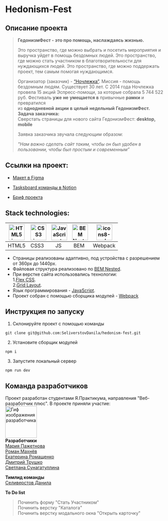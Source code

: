 # Hedonism-Fest

## Описание проекта
>**ГедонизмФест - это про помощь, наслаждаясь жизнью.**
>
> Это пространство, где можно выбрать и посетить мероприятия и выручка уйдет в помощь бездомных людей. 
> Это пространство, где можно стать участником в благотворительности для нуждающихся людей. 
> Это пространство, где можно поддержать проект, тем самым помогая нуждающимся.
>
> Организатор (заказчик) - [“Ночлежка”](https://moscow.homeless.ru/).
> Миссия - помощь бездомным людям. Существует 30 лет.
> С 2014 года Ночлежка провела 15 акций Эспресс-помощи, за которые собрала 5 744 522 руб. 
> Фестиваль **уже** **не** **умещается** **в** привычные **рамки** и превратился из **однодневной** **акции** **в** **целый** **недельный** **ГедонизмФест.**  
>**Задача заказчика:**  
>Сверстать страницы для нового сайта ГедонизмФест: **desktop, mobile**
>
>Заявка заказчика звучала следующим образом:
>
>*"Нам важно сделать сайт таким, чтобы он был удобен в пользовании, чтобы был простым и современным”*
## Ссылки на проект:

* [Макет в Figma](https://www.figma.com/file/c3aY4aPf79ICMTqoC4AKLo/%D0%9D%D0%BE%D1%87%D0%BB%D0%B5%D0%B6%D0%BA%D0%B0-(Polished)?node-id=1990%3A9667&mode=dev)

* [Tasksboard команды в Notion](https://www.notion.so/praktikum/4-52d0e8c824ce47c58488a358bd4a68d5)

* [Бриф проекта](https://www.notion.so/praktikum/e00621ea66de465ca2e38149bb322ab4)

## Stack technologies:
<a href="https://htmlbook.ru/html5"><img src="https://i.ibb.co/gtQd9YB/free-icon-html-5-5968267.png" width="50" height="50" alt = "HTML5 icon"> |  </a><a href="https://htmlbook.ru/css3"><img src="https://i.ibb.co/0ZFNwk7/free-icon-css-3-5968242.png" width="50" height="50" alt = "CSS3 icon"></a> |  <a href="https://developer.mozilla.org/en-US/docs/Web/JavaScript"><img src="https://i.ibb.co/XW2SHkT/free-icon-js-5968292.png" width="50" height="50" alt = "JavaScript icon"></a> |  <a href="https://ru.bem.info/methodology/filestructure/"><img src="https://i.ibb.co/tpVfDYS/bem-icon-132559.png" width="50" height="50" alt = "BEM Nested icon"></a> |  <a href="https://webpack.js.org/"><img src="https://i.ibb.co/7CqRLMX/icons8-webpack-64.png" alt="icons8-webpack-64" width="50" height="50" alt = "Webpack icon"></a>
| --- | --- | --- | --- | --- |
| HTML5 | CSS3 | &nbsp;&nbsp;&nbsp;JS |&nbsp;BEM | Webpack |

* Страницы реализованы адаптивно, под устройства с разрешением от 360px до 1440px.
* Файловая структура реализовано по [BEM Nested](https://ru.bem.info/methodology/filestructure/).
* При верстке сайта использовались технологии:  
1.[Flex CSS](https://developer.mozilla.org/ru/docs/Web/CSS/flex).  
2.[Grid Layout](https://developer.mozilla.org/en-US/docs/Web/CSS/CSS_grid_layout/Basic_concepts_of_grid_layout).
* Язык программирования - [JavaScript](https://developer.mozilla.org/ru/docs/Web/JavaScript).
* Проект собран с помощью сборщика модулей - [Webpack](https://webpack.js.org/)

## Инструкция по запуску
1. Склонируйте проект с помощью команды

```shell
git clone git@github.com:SeliverstovDanila/hedonism-fest.git
```

2. Установите сборщик модулей

```shell
npm i
```

3. Запустите локальный сервер
```shell
npm run dev
```

## Команда разработчиков
Проект разработан студентами Я.Практикума, направления "Веб-разработчик плюс". В проекте приняли участие:  
<img src="https://media.giphy.com/media/v1.Y2lkPTc5MGI3NjExMnVnYWw1NWlwNnFmemgwbjBzamZucjIyYXhtd2w5NnU1YW1yNTR3ZSZlcD12MV9pbnRlcm5hbF9naWZfYnlfaWQmY3Q9cw/M9gbBd9nbDrOTu1Mqx/giphy.gif" width="100" height="100" alt = "Гиф изображения разработчика"/>  
**Разработчики**  
[Мария Пажетнова](https://github.com/nurmy-26)  
[Роман Махнёв](https://github.com/zoomkolol)  
[Екатерина Ромащенко](https://github.com/EkaterinaRomachenko)  
[Дмитрий Трушко](https://github.com/Trushka99)  
[Светлана Сунагатуллина](https://github.com/Svetlana716)

**Тимлид команды**  
[Селиверстов Данила](https://github.com/SeliverstovDanila)

**To Do list**  
>Починить форму "Стать Участником"  
>Починить верстку "Каталога"  
>Починить верстку модального окна "Открыть карточку"